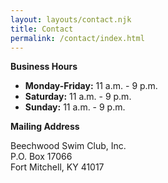 ```yaml
---
layout: layouts/contact.njk
title: Contact
permalink: /contact/index.html
---
```

**Business Hours**

* **Monday-Friday:** 11 a.m. - 9 p.m.
* **Saturday:** 11 a.m. - 9 p.m.
* **Sunday:** 11 a.m. - 9 p.m.

**Mailing Address**

Beechwood Swim Club, Inc.\
P.O. Box 17066\
Fort Mitchell, KY 41017